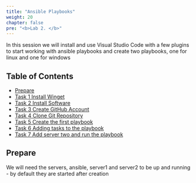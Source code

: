 ```yaml
---
title: "Ansible Playbooks"
weight: 20
chapter: false
pre: "<b>Lab 2. </b>"
---
```


In this session we will install and use Visual Studio Code with a few plugins to start working with ansible playbooks and create two playbooks, one for linux and one for windows

## Table of Contents

- [Prepare](#prepare)
- [Task 1 Install Winget](#task-1-setup-visual-studio-code-and-git)
- [Task 2 Install Software]()
- [Task 3 Create GitHub Account]()
- [Task 4 Clone Git Repository](#task-2-clone-git-repository)
- [Task 5 Create the first playbook](#task-3-create-the-first-playbook)
- [Task 6 Adding tasks to the playbook](#task-4-adding-tasks-to-the-playbook)
- [Task 7 Add server two and run the playbook](#task-5-add-server-two-and-run-the-playbook)

## Prepare

We will need the servers, ansible, server1 and server2 to be up and running - by default they are started after creation
